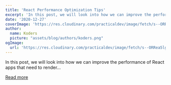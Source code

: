```yaml
---
title: 'React Performance Optimization Tips'
excerpt: 'In this post, we will look into how we can improve the performance of React apps that need to render...'
date: '2020-12-27'
coverImage: 'https://res.cloudinary.com/practicaldev/image/fetch/s--ORRea5lg--/c_imagga_scale,f_auto,fl_progressive,h_420,q_auto,w_1000/https://dev-to-uploads.s3.amazonaws.com/i/88f774r4dlwa8tc4gr6e.jpg'
author:
  name: Koders
  picture: "assets/blog/authors/koders.png"
ogImage:
  url: 'https://res.cloudinary.com/practicaldev/image/fetch/s--ORRea5lg--/c_imagga_scale,f_auto,fl_progressive,h_420,q_auto,w_1000/https://dev-to-uploads.s3.amazonaws.com/i/88f774r4dlwa8tc4gr6e.jpg'
---
```


In this post, we will look into how we can improve the performance of React apps that need to render...

[Read more](https://dev.to/harshdand/react-performance-optimization-tips-4238)
